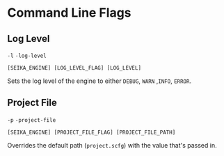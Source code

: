 # Command Line Flags

## Log Level

`-l` `-log-level`

```
[SEIKA_ENGINE] [LOG_LEVEL_FLAG] [LOG_LEVEL]
```

Sets the log level of the engine to either `DEBUG`, `WARN` ,`INFO`, `ERROR`.

## Project File

`-p` `-project-file`

```
[SEIKA_ENGINE] [PROJECT_FILE_FLAG] [PROJECT_FILE_PATH]
```

Overrides the default path (`project.scfg`) with the value that's passed in.
